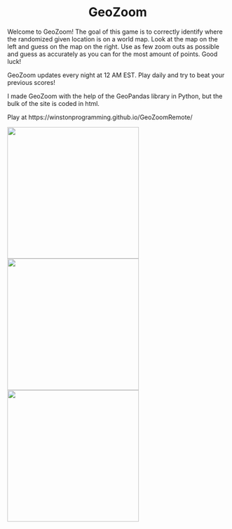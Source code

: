 <h1 align="center">GeoZoom</h1>

<p>Welcome to GeoZoom! The goal of this game is to correctly identify where the randomized given location is on a world map. Look at the map on the left and guess on the map on the right. Use as few zoom outs as possible and guess as accurately as you can for the most amount of points. Good luck!</p>

<p>GeoZoom updates every night at 12 AM EST. Play daily and try to beat your previous scores!</p>

<p>I made GeoZoom with the help of the GeoPandas library in Python, but the bulk of the site is coded in html.</p>

<p>Play at https://winstonprogramming.github.io/GeoZoomRemote/</p>

<div>
  <img src="images/block-off-1.png" width=300px>
  <img src="images/block-off-2.png" width=300px>
  <img src="images/block-off-3.png" width=300px>
</div>
